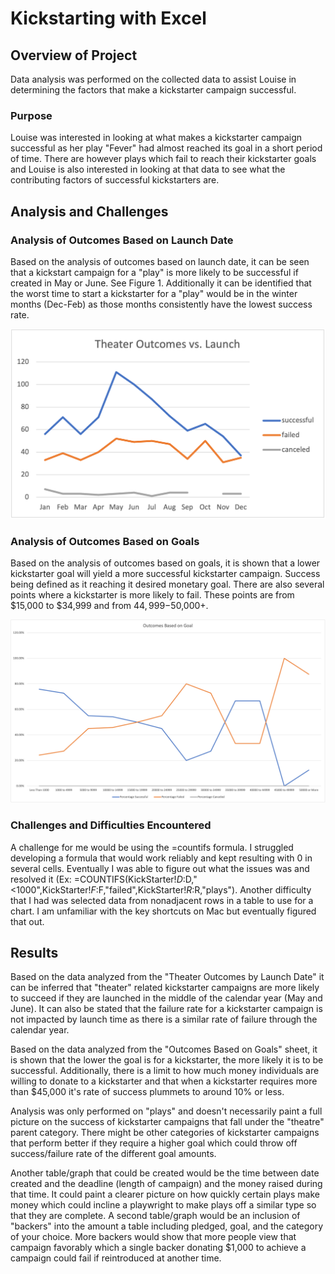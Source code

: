 # Kickstarting with Excel

## Overview of Project
Data analysis was performed on the collected data to assist Louise in determining the factors that make a kickstarter campaign successful. 

### Purpose
Louise was interested in looking at what makes a kickstarter campaign successful as her play "Fever" had almost reached its goal in a short period of time. There are however plays which fail to reach their kickstarter goals and Louise is also interested in looking at that data to see what the contributing factors of successful kickstarters are. 

## Analysis and Challenges


### Analysis of Outcomes Based on Launch Date
Based on the analysis of outcomes based on launch date, it can be seen that a kickstart campaign for a "play" is more likely to be successful if created in May or June. See Figure 1. 
Additionally it can be identified that the worst time to start a kickstarter for a "play" would be in the winter months (Dec-Feb) as those months consistently have the lowest success rate. 

![](Resources/Theater_Outcomes_vs_Launch.png)

### Analysis of Outcomes Based on Goals
Based on the analysis of outcomes based on goals, it is shown that a lower kickstarter goal will yield a more successful kickstarter campaign. Success being defined as it reaching it desired monetary goal. There are also several points where a kickstarter is more likely to fail. These points are from $15,000 to $34,999 and from $44,999-$50,000+. 

![](Resources/Outcomes_vs_Goals.png)

### Challenges and Difficulties Encountered

A challenge for me would be using the =countifs formula. I struggled developing a formula that would work reliably and kept resulting with 0 in several cells. Eventually I was able to figure out what the issues was and resolved it (Ex: =COUNTIFS(KickStarter!$D:$D,"<1000",KickStarter!$F:$F,"failed",KickStarter!$R:$R,"plays"). Another difficulty that I had was selected data from nonadjacent rows in a table to use for a chart. I am unfamiliar with the key shortcuts on Mac but eventually figured that out. 

## Results

Based on the data analyzed from the "Theater Outcomes by Launch Date" it can be inferred that "theater" related kickstarter campaigns are more likely to succeed if they are launched in the middle of the calendar year (May and June). It can also be stated that the failure rate for a kickstarter campaign is not impacted by launch time as there is a similar rate of failure through the calendar year. 

Based on the data analyzed from the "Outcomes Based on Goals" sheet, it is shown that the lower the goal is for a kickstarter, the more likely it is to be successful. Additionally, there is a limit to how much money individuals are willing to donate to a kickstarter and that when a kickstarter requires more than $45,000 it's rate of success plummets to around 10% or less. 

Analysis was only performed on "plays" and doesn't necessarily paint a full picture on the success of kickstarter campaigns that fall under the "theatre" parent category. There might be other categories of kickstarter campaigns that perform better if they require a higher goal which could throw off success/failure rate of the different goal amounts.


Another table/graph that could be created would be the time between date created and the deadline (length of campaign) and the money raised during that time. It could paint a clearer picture on how quickly certain plays make money which could incline a playwright to make plays off a similar type so that they are complete. A second table/graph would be an inclusion of "backers" into the amount a table including pledged, goal, and the category of your choice. More backers would show that more people view that campaign favorably which a single backer donating $1,000 to achieve a campaign could fail if reintroduced at another time. 
